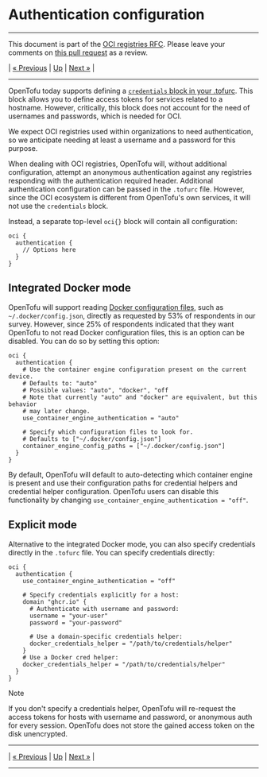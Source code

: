 # Authentication configuration

---

This document is part of the [OCI registries RFC](../20241206-oci-registries.md).  Please leave your comments on [this pull request](https://github.com/opentofu/opentofu/pull/2163) as a review.

| [« Previous](6-modules.md) | [Up](../20241206-oci-registries.md) | [Next »](8-open-questions.md) |

---

OpenTofu today supports defining a [`credentials` block in your .tofurc](https://opentofu.org/docs/cli/config/config-file/#credentials). This block allows you to define access tokens for services related to a hostname. However, critically, this block does not account for the need of usernames and passwords, which is needed for OCI.

We expect OCI registries used within organizations to need authentication, so we anticipate needing at least a username and a password for this purpose.

When dealing with OCI registries, OpenTofu will, without additional configuration, attempt an anonymous authentication against any registries responding with the authentication required header. Additional authentication configuration can be passed in the `.tofurc` file. However, since the OCI ecosystem is different from OpenTofu's own services, it will not use the `credentials` block.

Instead, a separate top-level `oci{}` block will contain all configuration:

```hcl
oci {
  authentication {
    // Options here
  }
}
```

## Integrated Docker mode

OpenTofu will support reading [Docker configuration files](https://github.com/moby/moby/blob/131e2bf12b2e1b3ee31b628a501f96bbb901f479/cliconfig/config.go#L49), such as `~/.docker/config.json`, directly as requested by 53% of respondents in our survey. However, since 25% of respondents indicated that they want OpenTofu to not read Docker configuration files, this is an option can be disabled. You can do so by setting this option:

```hcl
oci {
  authentication {
    # Use the container engine configuration present on the current device.
    # Defaults to: "auto"
    # Possible values: "auto", "docker", "off
    # Note that currently "auto" and "docker" are equivalent, but this behavior
    # may later change.
    use_container_engine_authentication = "auto"

    # Specify which configuration files to look for.
    # Defaults to ["~/.docker/config.json"]
    container_engine_config_paths = ["~/.docker/config.json"]
  }
}
```

By default, OpenTofu will default to auto-detecting which container engine is present and use their configuration paths for credential helpers and credential helper configuration. OpenTofu users can disable this functionality by changing `use_container_engine_authentication = "off"`.

## Explicit mode

Alternative to the integrated Docker mode, you can also specify credentials directly in the `.tofurc` file. You can specify credentials directly:

```hcl
oci {
  authentication {
    use_container_engine_authentication = "off"
    
    # Specify credentials explicitly for a host:
    domain "ghcr.io" {
      # Authenticate with username and password:
      username = "your-user"
      password = "your-password"

      # Use a domain-specific credentials helper:
      docker_credentials_helper = "/path/to/credentials/helper"
    }
    # Use a Docker cred helper:
    docker_credentials_helper = "/path/to/credentials/helper"
  }
}
```

> [!NOTE]
> If you don't specify a credentials helper, OpenTofu will re-request the access tokens for hosts with username and password, or anonymous auth for every session. OpenTofu does not store the gained access token on the disk unencrypted.

---

| [« Previous](6-modules.md) | [Up](../20241206-oci-registries.md) | [Next »](8-open-questions.md) |

---
